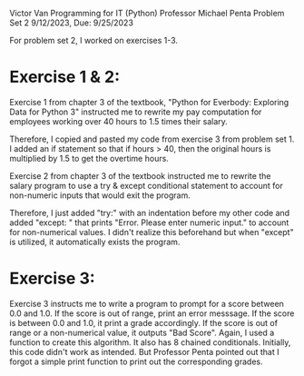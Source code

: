 Victor Van
Programming for IT (Python)
Professor Michael Penta
Problem Set 2
9/12/2023, Due: 9/25/2023

For problem set 2, I worked on exercises 1-3.

# Exercise 1 & 2:

Exercise 1 from chapter 3 of the textbook, "Python for Everbody: Exploring Data for Python 3"
instructed me to rewrite my pay computation for employees working over 40 hours to 1.5 times their salary.

Therefore, I copied and pasted my code from exercise 3 from problem set 1.
I added an if statement so that if hours > 40, then the original hours is multiplied by 1.5 to get the overtime hours.

Exercise 2 from chapter 3 of the textbook instructed me to rewrite the salary program to use a try & except conditional
statement to account for non-numeric inputs that would exit the program.

Therefore, I just added "try:" with an indentation before my other code and added "except: "
that prints "Error. Please enter numeric input." to account for non-numerical values. 
I didn't realize this beforehand but when "except" is utilized, it automatically exists the program.

# Exercise 3: 

Exercise 3 instructs me to write a program to prompt for a score between 0.0 and 1.0.
If the score is out of range, print an error messsage. If the score is between 0.0 and 1.0, it
print a grade accordingly. If the score is out of range or a non-numerical value,
it outputs "Bad Score". Again, I used a function to create this algorithm. It also has 8 chained conditionals.
Initially, this code didn't work as intended. But Professor Penta pointed out that I forgot a simple print function
to print out the corresponding grades.